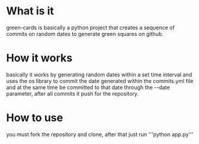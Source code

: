 # What is it
green-cards is basically a python project that creates a sequence of commits on random dates to generate green squares on github.

# How it works
basically it works by generating random dates within a set time interval and uses the os library to commit the date generated within the commits.yml file and at the same time be committed to that date through the --date parameter, after all commits it push for the repository.

# How to use
you must fork the repository and clone, after that just run '''python app.py'''
